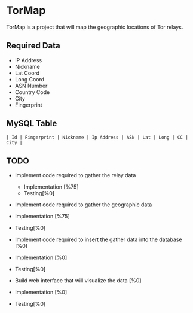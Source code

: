 # TorMap


TorMap is a project that will map the geographic locations of Tor relays. 


## Required Data
* IP Address
* Nickname
* Lat Coord
* Long Coord
* ASN Number
* Country Code
* City
* Fingerprint
	
## MySQL Table

	| Id | Fingerprint | Nickname | Ip Address | ASN | Lat | Long | CC | City |

## TODO
* Implement code required to gather the relay data
  * Implementation [%75]
  * Testing[%0]

* Implement code required to gather the geographic data
 * Implementation [%75]
 * Testing[%0]

* Implement code required to insert the gather data into the database [%0]
 * Implementation [%0]
 * Testing[%0]

* Build web interface that will visualize the data [%0]
 * Implementation [%0]
 * Testing[%0]
